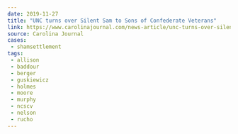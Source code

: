 ```yaml
---
date: 2019-11-27
title: "UNC turns over Silent Sam to Sons of Confederate Veterans"
link: https://www.carolinajournal.com/news-article/unc-turns-over-silent-sam-to-sons-of-confederate-veterans/
source: Carolina Journal
cases:
 - shamsettlement
tags:
 - allison
 - baddour
 - berger
 - guskiewicz
 - holmes
 - moore
 - murphy
 - ncscv
 - nelson
 - rucho
---
```

